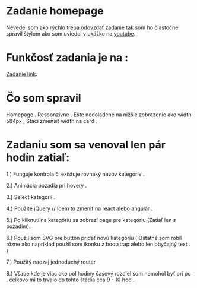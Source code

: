 # Zadanie homepage
Nevedel som ako rýchlo treba odovzdať zadanie tak som ho čiastočne spravil štýlom ako som uviedol v ukážke na 
[youtube](https://www.youtube.com/watch?v=3AavvPlibY8&t=1s).  

# Funkčosť zadania je na :
[Zadanie link](http://zadanie.bjs.sk).  

# Čo som spravil 
Homepage . Responzívne . Ešte nedoladené na nižšie zobrazenie ako width 584px ; Stačí zmenšiť width na card . 

# Zadaniu som sa venoval len pár hodín zatiaľ:
1.) Funguje kontrola či existuje rovnaký názov kategórie . 

2.) Animácia pozadia pri hovery . 

3.) Select kategórii .

4.) Použité jQuery // Idem to zmeniť na react alebo angulár . 

5.) Po kliknutí na kategóriu sa zobrazí page pre kategóriu (Zatiaľ len s pozadím).

6.) Použil som SVG pre button pridať novú kategóriu ( Ostatné som robil rôzne ako napríklad použil som ikonku z bootstrap alebo len obyčajný text . )

7.) Použitý naozaj jednoduchý router 

8.) Všade kde je viac ako pol hodiny časový rozdiel som nemohol byť pri pc . celkovo mi to trvalo do tohto štádia cca 9 - 10 hod  . 


